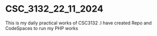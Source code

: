 # CSC_3132_22_11_2024
This is my daily practical works of CSC3132 .I have created Repo and CodeSpaces to run my PHP works
